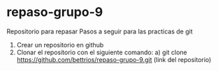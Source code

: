 # repaso-grupo-9
Repositorio para repasar
Pasos a seguir para las practicas de git
1) Crear un repositorio en github
2) Clonar el repositorio con el siguiente comando:
   a) git clone https://github.com/bettrios/repaso-grupo-9.git (link del repositorio)
